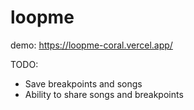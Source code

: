 # loopme

demo: https://loopme-coral.vercel.app/

TODO:
* Save breakpoints and songs
* Ability to share songs and breakpoints
